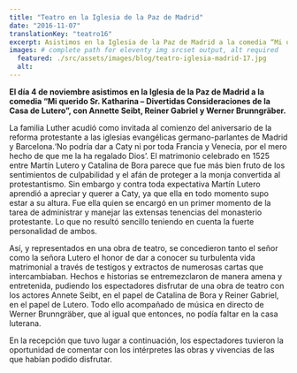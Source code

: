 ```yaml
---
title: "Teatro en la Iglesia de la Paz de Madrid"
date: "2016-11-07"
translationKey: "teatro16"
excerpt: Asistimos en la Iglesia de la Paz de Madrid a la comedia “Mi querido Sr. Katharina – Divertidas Consideraciones de la Casa de Lutero”, con Annette Seibt, Reiner Gabriel y Werner Brunngräber.
images: # complete path for eleventy img srcset output, alt required
  featured: ./src/assets/images/blog/teatro-iglesia-madrid-17.jpg
  alt:
---
```


**El día 4 de noviembre asistimos en la Iglesia de la Paz de Madrid a la comedia “Mi querido Sr. Katharina – Divertidas Consideraciones de la Casa de Lutero”, con Annette Seibt, Reiner Gabriel y Werner Brunngräber.**

La familia Luther acudió como invitada al comienzo del aniversario de la reforma protestante a las iglesias evangélicas germano-parlantes de Madrid y Barcelona.‘No podría dar a Caty ni por toda Francia y Venecia, por el mero hecho de que me la ha regalado Dios’. El matrimonio celebrado en 1525 entre Martín Lutero y Catalina de Bora parece que fue más bien fruto de los sentimientos de culpabilidad y el afán de proteger a la monja convertida al protestantismo. Sin embargo y contra toda expectativa Martín Lutero aprendió a apreciar y querer a Caty, ya que ella en todo momento supo estar a su altura. Fue ella quien se encargó en un primer momento de la tarea de administrar y manejar las extensas tenencias del monasterio protestante. Lo que no resultó sencillo teniendo en cuenta la fuerte personalidad de ambos.

Así, y representados en una obra de teatro, se concedieron tanto el señor como la señora Lutero el honor de dar a conocer su turbulenta vida matrimonial a través de testigos y extractos de numerosas cartas que intercambiaban. Hechos e historias se entremezclaron de manera amena y entretenida, pudiendo los espectadores disfrutar de una obra de teatro con los actores Annete Seibt, en el papel de Catalina de Bora y Reiner Gabriel, en el papel de Lutero. Todo ello acompañado de música en directo de Werner Brunngräber, que al igual que entonces, no podía faltar en la casa luterana.

En la recepción que tuvo lugar a continuación, los espectadores tuvieron la oportunidad de comentar con los intérpretes las obras y vivencias de las que habían podido disfrutar.
